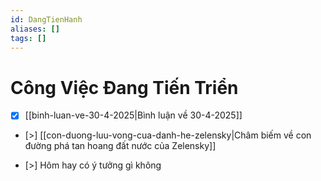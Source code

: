 ```yaml
---
id: DangTienHanh
aliases: []
tags: []
---
```


# Công Việc Đang Tiến Triển

- [x] [[binh-luan-ve-30-4-2025|Bình luận về 30-4-2025]]

- [>] [[con-duong-luu-vong-cua-danh-he-zelensky|Châm biếm về con đường phá tan hoang đất nước của Zelensky]] 

- [>] Hôm hay có ý tưởng gì không

